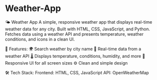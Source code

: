 # Weather-App
🌤️ Weather App A simple, responsive weather app that displays real-time weather data for any city. Built with HTML, CSS, JavaScript, and Python. Fetches data using a weather API and presents temperature, weather conditions, and icons in a clean UI.

🚀 Features:
🌍 Search weather by city name
📡 Real-time data from a weather API
🌡️ Displays temperature, conditions, humidity, and more
📱 Responsive UI for all screen sizes
⚙️ Clean and simple design

🛠️ Tech Stack:
  Frontend: HTML, CSS, JavaScript
  API: OpenWeatherMap 
